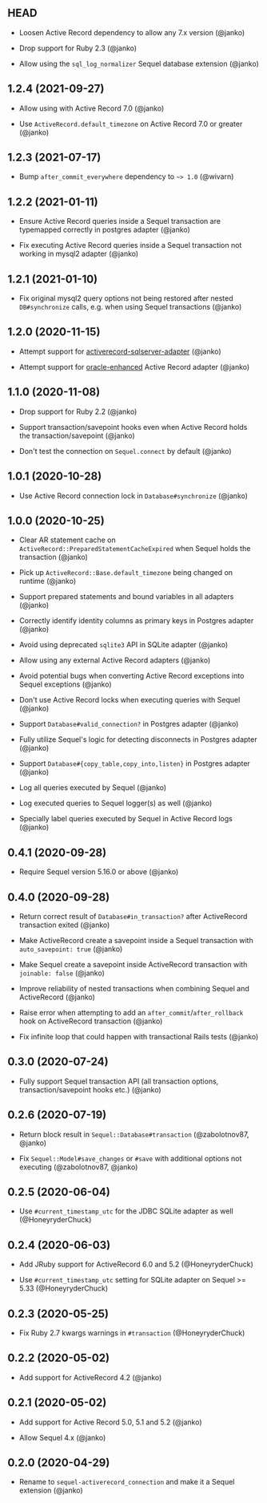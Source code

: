 ## HEAD

* Loosen Active Record dependency to allow any 7.x version (@janko)

* Drop support for Ruby 2.3 (@janko)

* Allow using the `sql_log_normalizer` Sequel database extension (@janko)

## 1.2.4 (2021-09-27)

* Allow using with Active Record 7.0 (@janko)

* Use `ActiveRecord.default_timezone` on Active Record 7.0 or greater (@janko)

## 1.2.3 (2021-07-17)

* Bump `after_commit_everywhere` dependency to `~> 1.0` (@wivarn)

## 1.2.2 (2021-01-11)

* Ensure Active Record queries inside a Sequel transaction are typemapped correctly in postgres adapter (@janko)

* Fix executing Active Record queries inside a Sequel transaction not working in mysql2 adapter (@janko)

## 1.2.1 (2021-01-10)

* Fix original mysql2 query options not being restored after nested `DB#synchronize` calls, e.g. when using Sequel transactions (@janko)

## 1.2.0 (2020-11-15)

* Attempt support for [activerecord-sqlserver-adapter](https://github.com/rails-sqlserver/activerecord-sqlserver-adapter) (@janko)

* Attempt support for [oracle-enhanced](https://github.com/rsim/oracle-enhanced) Active Record adapter (@janko)

## 1.1.0 (2020-11-08)

* Drop support for Ruby 2.2 (@janko)

* Support transaction/savepoint hooks even when Active Record holds the transaction/savepoint (@janko)

* Don't test the connection on `Sequel.connect` by default (@janko)

## 1.0.1 (2020-10-28)

* Use Active Record connection lock in `Database#synchronize` (@janko)

## 1.0.0 (2020-10-25)

* Clear AR statement cache on `ActiveRecord::PreparedStatementCacheExpired` when Sequel holds the transaction (@janko)

* Pick up `ActiveRecord::Base.default_timezone` being changed on runtime (@janko)

* Support prepared statements and bound variables in all adapters (@janko)

* Correctly identify identity columns as primary keys in Postgres adapter (@janko)

* Avoid using deprecated `sqlite3` API in SQLite adapter (@janko)

* Allow using any external Active Record adapters (@janko)

* Avoid potential bugs when converting Active Record exceptions into Sequel exceptions (@janko)

* Don't use Active Record locks when executing queries with Sequel (@janko)

* Support `Database#valid_connection?` in Postgres adapter (@janko)

* Fully utilize Sequel's logic for detecting disconnects in Postgres adapter (@janko)

* Support `Database#{copy_table,copy_into,listen}` in Postgres adapter (@janko)

* Log all queries executed by Sequel (@janko)

* Log executed queries to Sequel logger(s) as well (@janko)

* Specially label queries executed by Sequel in Active Record logs (@janko)

## 0.4.1 (2020-09-28)

* Require Sequel version 5.16.0 or above (@janko)

## 0.4.0 (2020-09-28)

* Return correct result of `Database#in_transaction?` after ActiveRecord transaction exited (@janko)

* Make ActiveRecord create a savepoint inside a Sequel transaction with `auto_savepoint: true` (@janko)

* Make Sequel create a savepoint inside ActiveRecord transaction with `joinable: false` (@janko)

* Improve reliability of nested transactions when combining Sequel and ActiveRecord (@janko)

* Raise error when attempting to add an `after_commit`/`after_rollback` hook on ActiveRecord transaction (@janko)

* Fix infinite loop that could happen with transactional Rails tests (@janko)

## 0.3.0 (2020-07-24)

* Fully support Sequel transaction API (all transaction options, transaction/savepoint hooks etc.) (@janko)

## 0.2.6 (2020-07-19)

* Return block result in `Sequel::Database#transaction` (@zabolotnov87, @janko)

* Fix `Sequel::Model#save_changes` or `#save` with additional options not executing (@zabolotnov87, @janko)

## 0.2.5 (2020-06-04)

* Use `#current_timestamp_utc` for the JDBC SQLite adapter as well (@HoneyryderChuck)

## 0.2.4 (2020-06-03)

* Add JRuby support for ActiveRecord 6.0 and 5.2 (@HoneyryderChuck)

* Use `#current_timestamp_utc` setting for SQLite adapter on Sequel >= 5.33 (@HoneyryderChuck)

## 0.2.3 (2020-05-25)

* Fix Ruby 2.7 kwargs warnings in `#transaction` (@HoneyryderChuck)

## 0.2.2 (2020-05-02)

* Add support for ActiveRecord 4.2 (@janko)

## 0.2.1 (2020-05-02)

* Add support for Active Record 5.0, 5.1 and 5.2 (@janko)

* Allow Sequel 4.x (@janko)

## 0.2.0 (2020-04-29)

* Rename to `sequel-activerecord_connection` and make it a Sequel extension (@janko)
